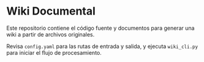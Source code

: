 # Wiki Documental

Este repositorio contiene el código fuente y documentos para generar una wiki a partir de archivos originales.

Revisa `config.yaml` para las rutas de entrada y salida, y ejecuta `wiki_cli.py` para iniciar el flujo de procesamiento.

